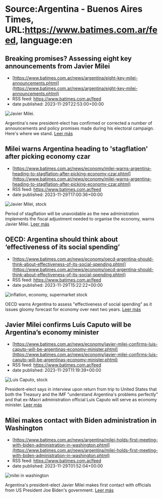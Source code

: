# Source:Argentina - Buenos Aires Times, URL:https://www.batimes.com.ar/feed, language:en

## Breaking promises? Assessing eight key announcements from Javier Milei
 - [https://www.batimes.com.ar/news/argentina/eight-key-milei-announcements.phtml](https://www.batimes.com.ar/news/argentina/eight-key-milei-announcements.phtml)
 - RSS feed: https://www.batimes.com.ar/feed
 - date published: 2023-11-29T22:53:00+00:00

<p><img alt="Javier Milei." src="https://fotos.perfil.com/2023/11/24/trim/540/304/javier-milei-1705796.jpg" /></p>Argentina's new president-elect has confirmed or corrected a number of announcements and policy promises made during his electoral campaign. Here's where we stand. <a href="https://www.batimes.com.ar/news/argentina/eight-key-milei-announcements.phtml">Leer más</a>

## Milei warns Argentina heading to 'stagflation' after picking economy czar
 - [https://www.batimes.com.ar/news/economy/milei-warns-argentina-heading-to-stagflation-after-picking-economy-czar.phtml](https://www.batimes.com.ar/news/economy/milei-warns-argentina-heading-to-stagflation-after-picking-economy-czar.phtml)
 - RSS feed: https://www.batimes.com.ar/feed
 - date published: 2023-11-29T17:00:36+00:00

<p><img alt="Javier Milei, stock" src="https://fotos.perfil.com/2023/11/29/trim/540/304/javier-milei-stock-1708687.jpg" /></p>Period of stagflation will be unavoidable as the new administration implements the fiscal adjustment needed to organise the economy, warns Javier Milei. <a href="https://www.batimes.com.ar/news/economy/milei-warns-argentina-heading-to-stagflation-after-picking-economy-czar.phtml">Leer más</a>

## OECD: Argentina should think about ‘effectiveness of its social spending’
 - [https://www.batimes.com.ar/news/economy/oecd-argentina-should-think-about-effectiveness-of-its-social-spending.phtml](https://www.batimes.com.ar/news/economy/oecd-argentina-should-think-about-effectiveness-of-its-social-spending.phtml)
 - RSS feed: https://www.batimes.com.ar/feed
 - date published: 2023-11-29T15:22:22+00:00

<p><img alt="inflation, economy, supermarket stock" src="https://fotos.perfil.com/2023/08/15/trim/540/304/inflation-economy-supermarket-stock-1633016.jpeg" /></p>OECD warns Argentina to assess "effectiveness of social spending" as it issues gloomy forecast for economy over next two years. <a href="https://www.batimes.com.ar/news/economy/oecd-argentina-should-think-about-effectiveness-of-its-social-spending.phtml">Leer más</a>

## Javier Milei confirms Luis Caputo will be Argentina’s economy minister
 - [https://www.batimes.com.ar/news/economy/javier-milei-confirms-luis-caputo-will-be-argentinas-economy-minister.phtml](https://www.batimes.com.ar/news/economy/javier-milei-confirms-luis-caputo-will-be-argentinas-economy-minister.phtml)
 - RSS feed: https://www.batimes.com.ar/feed
 - date published: 2023-11-29T11:19:39+00:00

<p><img alt="Luis Caputo, stock" src="https://fotos.perfil.com/2023/11/29/trim/540/304/luis-caputo-stock-1708416.jpg" /></p>President-elect says in interview upon return from trip to United States that both the Treasury and the IMF "understand Argentina's problems perfectly” and that ex-Macri administration official Luis Caputo will serve as economy minister. <a href="https://www.batimes.com.ar/news/economy/javier-milei-confirms-luis-caputo-will-be-argentinas-economy-minister.phtml">Leer más</a>

## Milei makes contact with Biden administration in Washington
 - [https://www.batimes.com.ar/news/argentina/milei-holds-first-meeting-with-biden-administration-in-washington.phtml](https://www.batimes.com.ar/news/argentina/milei-holds-first-meeting-with-biden-administration-in-washington.phtml)
 - RSS feed: https://www.batimes.com.ar/feed
 - date published: 2023-11-29T01:52:04+00:00

<p><img alt="milei in washington" src="https://fotos.perfil.com/2023/11/28/trim/540/304/milei-in-washington-1708347.jpg" /></p>Argentina's president-elect Javier Milei makes first contact with officials from US President Joe Biden's government. <a href="https://www.batimes.com.ar/news/argentina/milei-holds-first-meeting-with-biden-administration-in-washington.phtml">Leer más</a>

